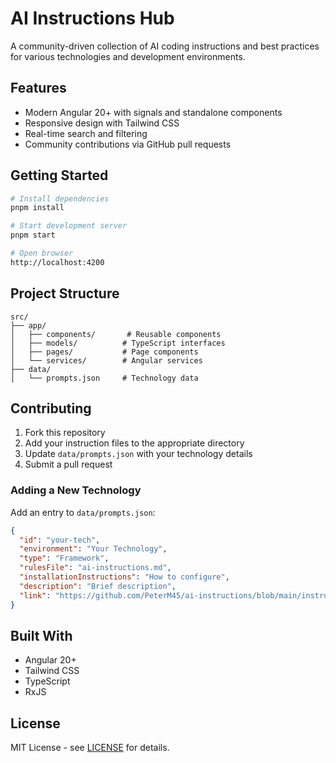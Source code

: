 # AI Instructions Hub

A community-driven collection of AI coding instructions and best practices for various technologies and development environments.

## Features

- Modern Angular 20+ with signals and standalone components
- Responsive design with Tailwind CSS
- Real-time search and filtering
- Community contributions via GitHub pull requests

## Getting Started

```bash
# Install dependencies
pnpm install

# Start development server
pnpm start

# Open browser
http://localhost:4200
```

## Project Structure

```
src/
├── app/
│   ├── components/       # Reusable components
│   ├── models/          # TypeScript interfaces
│   ├── pages/           # Page components
│   └── services/        # Angular services
├── data/
│   └── prompts.json     # Technology data
```

## Contributing

1. Fork this repository
2. Add your instruction files to the appropriate directory
3. Update `data/prompts.json` with your technology details
4. Submit a pull request

### Adding a New Technology

Add an entry to `data/prompts.json`:

```json
{
  "id": "your-tech",
  "environment": "Your Technology",
  "type": "Framework",
  "rulesFile": "ai-instructions.md",
  "installationInstructions": "How to configure",
  "description": "Brief description",
  "link": "https://github.com/PeterM45/ai-instructions/blob/main/instructions/your-tech/ai-instructions.md"
}
```

## Built With

- Angular 20+
- Tailwind CSS
- TypeScript
- RxJS

## License

MIT License - see [LICENSE](LICENSE) for details.
